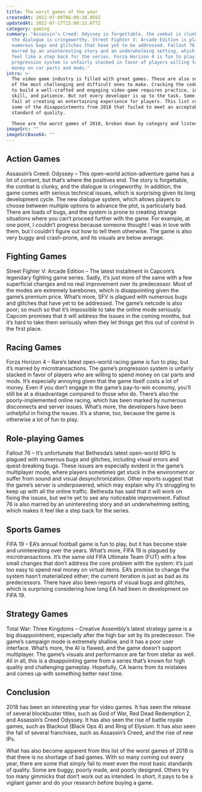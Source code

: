 ```yaml
---
title: The worst games of the year
createdAt: 2022-07-08T06:00:38.059Z
updatedAt: 2022-07-17T15:00:32.077Z
category: gaming
summary: "Assassin’s Creed: Odyssey is forgettable, the combat is clunky, and
  the dialogue is cringeworthy. Street Fighter V: Arcade Edition is plagued with
  numerous bugs and glitches that have yet to be addressed. Fallout 76 is also
  marred by an uninteresting story and an underwhelming setting, which makes it
  feel like a step back for the series. Forza Horizon 4 is fun to play, but its
  progression system is unfairly stacked in favor of players willing to spend
  money on car parts and mods."
intro: >-
  The video game industry is filled with great games. These are also some
  of the most challenging and difficult ones to make. Cracking the code on how
  to build a well-crafted and engaging video game requires practice, ingenuity,
  skill, and patience. But not every developer is up to the task. Some simply
  fail at creating an entertaining experience for players. This list compiles
  some of the disappointments from 2018 that failed to meet an acceptable
  standard of quality. 

  These are the worst games of 2018, broken down by category and listed in no particular order. Some might have had good intentions or interesting concepts, but fell short in their execution. If you’re looking for something new to play this year, stay away from these titles as they won’t give you your money’s worth or much satisfaction beyond finishing them once (if that).
imageSrc: ""
imageSrcBase64: ""
---
```


## Action Games

Assassin’s Creed: Odyssey – This open-world action-adventure game has a lot of content, but that’s where the positives end. The story is forgettable, the combat is clunky, and the dialogue is cringeworthy. In addition, the game comes with serious technical issues, which is surprising given its long development cycle. The new dialogue system, which allows players to choose between multiple options to advance the plot, is particularly bad. There are loads of bugs, and the system is prone to creating strange situations where you can’t proceed further with the game. For example, at one point, I couldn’t progress because someone thought I was in love with them, but I couldn’t figure out how to tell them otherwise. The game is also very buggy and crash-prone, and its visuals are below average.

## 
## 
## Fighting Games

Street Fighter V: Arcade Edition – The latest installment in Capcom’s legendary fighting game series. Sadly, it’s just more of the same with a few superficial changes and no real improvement over its predecessor. Most of the modes are extremely barebones, which is disappointing given the game’s premium price. What’s more, SFV is plagued with numerous bugs and glitches that have yet to be addressed. The game’s netcode is also poor; so much so that it’s impossible to take the online mode seriously. Capcom promises that it will address the issues in the coming months, but it’s hard to take them seriously when they let things get this out of control in the first place.

## Racing Games

Forza Horizon 4 – Rare’s latest open-world racing game is fun to play, but it’s marred by microtransactions. The game’s progression system is unfairly stacked in favor of players who are willing to spend money on car parts and mods. It’s especially annoying given that the game itself costs a lot of money. Even if you don’t engage in the game’s pay-to-win economy, you’ll still be at a disadvantage compared to those who do. There’s also the poorly-implemented online racing, which has been marked by numerous disconnects and server issues. What’s more, the developers have been unhelpful in fixing the issues. It’s a shame, too, because the game is otherwise a lot of fun to play.

## Role-playing Games

Fallout 76 – It’s unfortunate that Bethesda’s latest open-world RPG is plagued with numerous bugs and glitches, including visual errors and quest-breaking bugs. These issues are especially evident in the game’s multiplayer mode, where players sometimes get stuck in the environment or suffer from sound and visual desynchronization. Other reports suggest that the game’s server is underpowered, which may explain why it’s struggling to keep up with all the online traffic. Bethesda has said that it will work on fixing the issues, but we’re yet to see any noticeable improvement. Fallout 76 is also marred by an uninteresting story and an underwhelming setting, which makes it feel like a step back for the series.

## Sports Games

FIFA 19 – EA’s annual football game is fun to play, but it has become stale and uninteresting over the years. What’s more, FIFA 19 is plagued by microtransactions. It’s the same old FIFA Ultimate Team (FUT) with a few small changes that don’t address the core problem with the system: it’s just too easy to spend real money on virtual items. EA’s promise to change the system hasn’t materialized either; the current iteration is just as bad as its predecessors. There have also been reports of visual bugs and glitches, which is surprising considering how long EA had been in development on FIFA 19.

## Strategy Games

Total War: Three Kingdoms – Creative Assembly’s latest strategy game is a big disappointment, especially after the high bar set by its predecessor. The game’s campaign mode is extremely shallow, and it has a poor user interface. What’s more, the AI is flawed, and the game doesn’t support multiplayer. The game’s visuals and performance are far from stellar as well. All in all, this is a disappointing game from a series that’s known for high quality and challenging gameplay. Hopefully, CA learns from its mistakes and comes up with something better next time.

## Conclusion

2018 has been an interesting year for video games. It has seen the release of several blockbuster titles, such as God of War, Red Dead Redemption 2, and Assassin’s Creed Odyssey. It has also seen the rise of battle royale games, such as Blackout (Black Ops 4) and Ring of Elysium. It has also seen the fall of several franchises, such as Assassin’s Creed, and the rise of new IPs.

What has also become apparent from this list of the worst games of 2018 is that there is no shortage of bad games. With so many coming out every year, there are some that simply fail to meet even the most basic standards of quality. Some are buggy, poorly made, and poorly designed. Others try too many gimmicks that don’t work out as intended. In short, it pays to be a vigilant gamer and do your research before buying a game.
